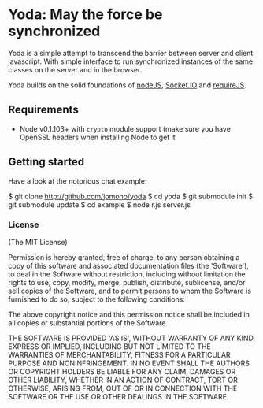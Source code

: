 Yoda: May the force be synchronized
===================================

Yoda is a simple attempt to transcend the barrier between server and client 
javascript. With simple interface to run synchronized instances of the same 
classes on the server and in the browser.

Yoda builds on the solid foundations of [nodeJS](http://nodejs.org/), 
[Socket.IO](http://socket.io/) and [requireJS](http://requirejs.org/).

## Requirements

- Node v0.1.103+ with `crypto` module support (make sure you have OpenSSL
  headers when installing Node to get it

## Getting started

Have a look at the notorious chat example:

$ git clone http://github.com/jomoho/yoda
$ cd yoda
$ git submodule init
$ git submodule update
$ cd example
$ node r.js server.js

### License 

(The MIT License)

Permission is hereby granted, free of charge, to any person obtaining
a copy of this software and associated documentation files (the
'Software'), to deal in the Software without restriction, including
without limitation the rights to use, copy, modify, merge, publish,
distribute, sublicense, and/or sell copies of the Software, and to
permit persons to whom the Software is furnished to do so, subject to
the following conditions:

The above copyright notice and this permission notice shall be
included in all copies or substantial portions of the Software.

THE SOFTWARE IS PROVIDED 'AS IS', WITHOUT WARRANTY OF ANY KIND,
EXPRESS OR IMPLIED, INCLUDING BUT NOT LIMITED TO THE WARRANTIES OF
MERCHANTABILITY, FITNESS FOR A PARTICULAR PURPOSE AND NONINFRINGEMENT.
IN NO EVENT SHALL THE AUTHORS OR COPYRIGHT HOLDERS BE LIABLE FOR ANY
CLAIM, DAMAGES OR OTHER LIABILITY, WHETHER IN AN ACTION OF CONTRACT,
TORT OR OTHERWISE, ARISING FROM, OUT OF OR IN CONNECTION WITH THE
SOFTWARE OR THE USE OR OTHER DEALINGS IN THE SOFTWARE.
